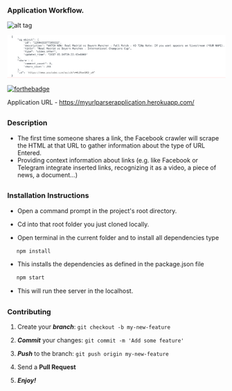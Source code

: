
### Application Workflow.

![alt tag](https://github.com/divyanshu-rawat/Url-Parser/blob/master/public/snapshot/scrape.gif)


![alt tag](https://github.com/divyanshu-rawat/URLParser/blob/master/public/snapshot/data.png)


[![forthebadge](https://forthebadge.com/images/badges/made-with-javascript.svg)](https://forthebadge.com)

Application URL - https://myurlparserapplication.herokuapp.com/

##

### Description 

* The first time someone shares a link, the Facebook crawler will scrape the HTML at that URL to gather information about the   type of URL Entered.
* Providing context information about links (e.g. like Facebook or Telegram integrate inserted links, recognizing it as a       video, a piece of news, a document...)

##

### Installation Instructions

* Open a command prompt in the project's root directory.

* Cd into that root folder you just cloned locally.

* Open terminal in the current folder and to install all dependencies type 

```javascript
   npm install 
```

* This installs the dependencies as defined in the package.json file

```javascript
   npm start 
```

* This will run thee server in the localhost.

##


### Contributing

1. Create your **_branch_**: `git checkout -b my-new-feature`

2. **_Commit_** your changes: `git commit -m 'Add some feature'`

3. **_Push_** to the branch: `git push origin my-new-feature`

4. Send a **Pull Request**

5. **_Enjoy!_**

##



